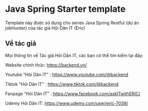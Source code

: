 # Java Spring Starter template

Template này được sử dụng cho series Java Spring Restful (dự án jobHunter) của tác giả Hỏi Dân IT (Eric)

## Về tác giả

Mọi thông tin về Tác giả Hỏi Dân IT, các bạn có thể tìm kiếm tại đây:

Website chính thức: https://backend.vn/

Youtube “Hỏi Dân IT” : https://www.youtube.com/@backend

Tiktok “Hỏi Dân IT” : https://www.tiktok.com/@backend

Fanpage “Hỏi Dân IT” : https://www.facebook.com/askITwithERIC/

Udemy Hỏi Dân IT: https://www.udemy.com/user/eric-7039/
